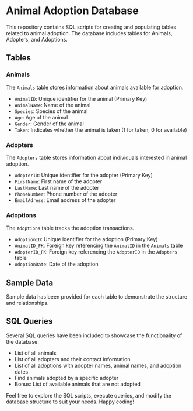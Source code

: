 # Animal Adoption Database

This repository contains SQL scripts for creating and populating tables related to animal adoption. The database includes tables for Animals, Adopters, and Adoptions.

## Tables

### Animals

The `Animals` table stores information about animals available for adoption.

- `AnimalID`: Unique identifier for the animal (Primary Key)
- `AnimalName`: Name of the animal
- `Species`: Species of the animal
- `Age`: Age of the animal
- `Gender`: Gender of the animal
- `Taken`: Indicates whether the animal is taken (1 for taken, 0 for available)

### Adopters

The `Adopters` table stores information about individuals interested in animal adoption.

- `AdopterID`: Unique identifier for the adopter (Primary Key)
- `FirstName`: First name of the adopter
- `LastName`: Last name of the adopter
- `PhoneNumber`: Phone number of the adopter
- `EmailAdress`: Email address of the adopter

### Adoptions

The `Adoptions` table tracks the adoption transactions.

- `AdoptionID`: Unique identifier for the adoption (Primary Key)
- `AnimalID_FK`: Foreign key referencing the `AnimalID` in the `Animals` table
- `AdopterID_FK`: Foreign key referencing the `AdopterID` in the `Adopters` table
- `AdoptionDate`: Date of the adoption

## Sample Data

Sample data has been provided for each table to demonstrate the structure and relationships.

## SQL Queries

Several SQL queries have been included to showcase the functionality of the database:

- List of all animals
- List of all adopters and their contact information
- List of all adoptions with adopter names, animal names, and adoption dates
- Find animals adopted by a specific adopter
- Bonus: List of available animals that are not adopted

Feel free to explore the SQL scripts, execute queries, and modify the database structure to suit your needs. Happy coding!

